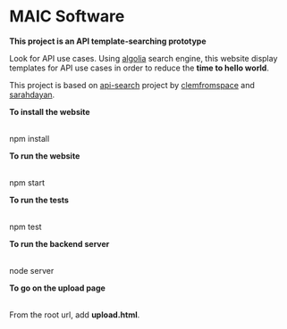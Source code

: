 # MAIC Software

**This project is an API template-searching prototype**

Look for API use cases. Using [algolia](https://www.algolia.com/) search engine, this website display templates for API use cases in order to reduce the **time to hello world**.

This project is based on [api-search](https://github.com/clemfromspace/api-search) project by [clemfromspace](https://github.com/clemfromspace/) and [sarahdayan](https://github.com/sarahdayan).

**To install the website**

</br>npm install

**To run the website**

</br>npm start

**To run the tests**

</br>npm test

**To run the backend server**

</br>node server

**To go on the upload page**

</br>From the root url, add **upload.html**.
